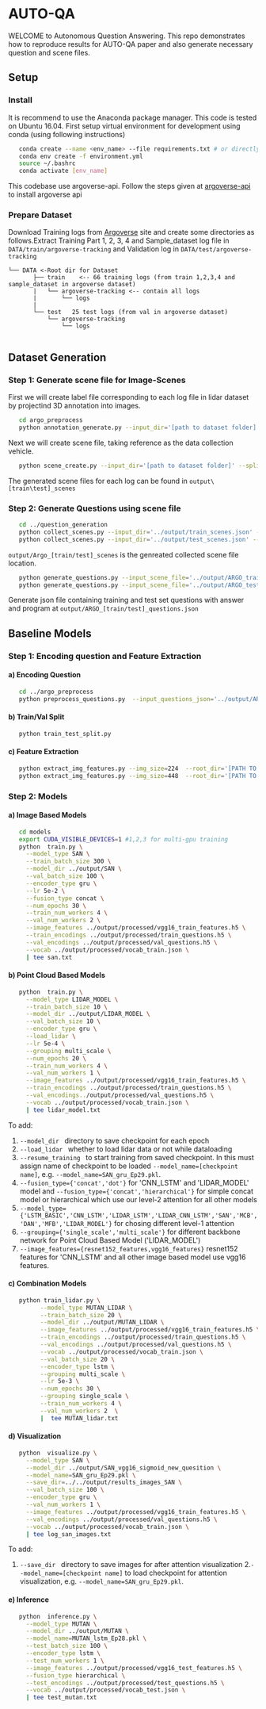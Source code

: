 # AUTO-QA 
WELCOME to Autonomous Question Answering. This repo demonstrates how to reproduce results for AUTO-QA paper and also generate necessary question and scene files.
## Setup
### Install
It is recommend to use the Anaconda package manager. This code is tested on Ubuntu 16.04.
First setup virtual environment for development using conda (using following instructions)
```bash
   conda create --name <env_name> --file requirements.txt # or directly use yml file 
   conda env create -f environment.yml
   source ~/.bashrc
   conda activate [env_name]
```
This codebase use argoverse-api. Follow the steps given at [argoverse-api](https://github.com/argoai/argoverse-api) to install argoverse api
### Prepare Dataset
Download Training logs from [Argoverse](https://www.argoverse.org/data.html#download-link) site and create some directories as follows.Extract Training Part 1, 2, 3, 4 and Sample_dataset log file in `DATA/train/argoverse-tracking` and Validation log in `DATA/test/argoverse-tracking`

```plain
└── DATA <-Root dir for Dataset
       ├── train    <-- 66 training logs (from train 1,2,3,4 and sample_dataset in argoverse dataset)
       |   └── argoverse-tracking <-- contain all logs
       |       └── logs
       |
       └── test   25 test logs (from val in argoverse dataset)  
           └── argoverse-tracking
               └── logs
           
```

## Dataset Generation
### Step 1: Generate scene file for Image-Scenes

First we will create label file corresponding to each log file in lidar dataset by projectind 3D annotation into images.
```bash
   cd argo_preprocess
   python annotation_generate.py --input_dir='[path to dataset folder]'
```

Next we will create scene file, taking reference as the data collection vehicle.

```bash
   python scene_create.py --input_dir='[path to dataset folder]' --split='[train/test]'
```
The generated scene files for each log can be found in `output\[train\test]_scenes`


### Step 2: Generate Questions using scene file

```bash
   cd ../question_generation
   python collect_scenes.py --input_dir='../output/train_scenes.json' --output_file='../output/ARGO_train_scenes.json' --split='train'
   python collect_scenes.py --input_dir='../output/test_scenes.json' --output_file='../output/ARGO_test_scenes.json' --split='test'
```

`output/Argo_[train/test]_scenes` is the genreated collected scene file location.


```bash
   python generate_questions.py --input_scene_file='../output/ARGO_train_scenes.json' --output_questions_file='../output/ARGO_train_questions.json'
   python generate_questions.py --input_scene_file='../output/ARGO_test_scenes.json' --output_questions_file='../output/ARGO_test_questions.json'
```
Generate json file containing training and test set questions with answer and program at ```output/ARGO_[train/test]_questions.json```

## Baseline Models
### Step 1: Encoding question and Feature Extraction
 #### a) Encoding Question
```bash
   cd ../argo_preprocess
   python preprocess_questions.py  --input_questions_json='../output/ARGO_[train/test]_questions.json'  --output_h5_file='all_questions.h5' --output_vocab_json=' vocab_[train/test].json'
```
#### b) Train/Val Split

```bash
   python train_test_split.py   
```

#### c) Feature Extraction
```bash
   python extract_img_features.py --img_size=224  --root_dir='[PATH TO DATASET FOLDER]' --model_type='resnet152'  #for simple CNN_LSTM MODEL(2048 dim)
   python extract_img_features.py --img_size=448  --root_dir='[PATH TO DATASET FOLDER]' --model_type='vgg16'      #for all other models(512x14x14 dim)
```
### Step 2: Models
   #### a) Image Based Models
   ```bash
      cd models
      export CUDA_VISIBLE_DEVICES=1 #1,2,3 for multi-gpu training
      python  train.py \
	    --model_type SAN \
	    --train_batch_size 300 \
	    --model_dir ../output/SAN \
	    --val_batch_size 100 \
	    --encoder_type gru \
	    --lr 5e-2 \
	    --fusion_type concat \
	    --num_epochs 30 \
	    --train_num_workers 4 \
	    --val_num_workers 2 \
	    --image_features ../output/processed/vgg16_train_features.h5 \
	    --train_encodings ../output/processed/train_questions.h5 \
	    --val_encodings ../output/processed/val_questions.h5 \
	    --vocab ../output/processed/vocab_train.json \
	    | tee san.txt
   ```
   
   #### b) Point Cloud Based Models

   ```bash
      python  train.py \
	    --model_type LIDAR_MODEL \
	    --train_batch_size 10 \
	    --model_dir ../output/LIDAR_MODEL \
	    --val_batch_size 10 \
	    --encoder_type gru \
	    --load_lidar \
	    --lr 5e-4 \
	    --grouping multi_scale \
	    --num_epochs 20 \
	    --train_num_workers 4 \
	    --val_num_workers 1 \
	    --image_features ../output/processed/vgg16_train_features.h5 \
	    --train_encodings ../output/processed/train_questions.h5 \
	    --val_encodings../output/processed/val_questions.h5 \
	    --vocab ../output/processed/vocab_train.json \
	    | tee lidar_model.txt 
   ```
   To add:
   
   1. ```--model_dir ``` directory to save checkpoint for each epoch
   2. ```--load_lidar ``` whether to load lidar data or not while dataloading
   3. ```--resume_training ``` to start training from saved checkpoint. In this must assign name of checkpoint to be loaded ```--model_name=[checkpoint name]```,    e.g. ```--model_name=SAN_gru_Ep29.pkl```.
   4. ```--fusion_type={'concat','dot'}``` for 'CNN_LSTM' and 'LIDAR_MODEL' model and ```--fusion_type={'concat','hierarchical'}``` for simple concat model or hierarchical which use our level-2 attention for all other models
   5. ```--model_type={'LSTM_BASIC','CNN_LSTM','LIDAR_LSTM','LIDAR_CNN_LSTM','SAN','MCB','DAN','MFB','LIDAR_MODEL'}``` for chosing different level-1 attention
   6. ```--grouping={'single_scale','multi_scale'}``` for different backbone network for Point Cloud Based Model ('LIDAR_MODEL')
   7. ```--image_features={resnet152_features,vgg16_features}``` resnet152 features for 'CNN_LSTM' and all other image based model use vgg16 features.
   
   #### c) Combination Models
   ```bash
      python train_lidar.py \
            --model_type MUTAN_LIDAR \
            --train_batch_size 20 \
            --model_dir ../output/MUTAN_LIDAR \
            --image_features ../output/processed/vgg16_train_features.h5 \
            --train_encodings ../output/processed/train_questions.h5 \
            --val_encodings ../output/processed/val_questions.h5 \
            --vocab ../output/processed/vocab_train.json \
            --val_batch_size 20 \
            --encoder_type lstm \
            --grouping multi_scale \
            --lr 5e-3 \
            --num_epochs 30 \
            --grouping single_scale \
            --train_num_workers 4 \
            --val_num_workers 2  \
            |  tee MUTAN_lidar.txt 
   ```
   
   #### d) Visualization
   ```bash
      python  visualize.py \
	    --model_type SAN \
	    --model_dir ../output/SAN_vgg16_sigmoid_new_quesition \
	    --model_name=SAN_gru_Ep29.pkl \
	    --save_dir=../../output/results_images_SAN \
	    --val_batch_size 100 \
	    --encoder_type gru \
	    --val_num_workers 1 \
	    --image_features ../output/processed/vgg16_train_features.h5 \
	    --val_encodings ../output/processed/val_questions.h5 \
	    --vocab ../output/processed/vocab_train.json \
	    | tee log_san_images.txt 
   ```
   To add:
   
   1. ```--save_dir ``` directory to save images for after attention visualization
   2.```--model_name=[checkpoint name]``` to load checkpoint for attention visualization, e.g. ```--model_name=SAN_gru_Ep29.pkl```.
   
   #### e) Inference
   ```bash
      python  inference.py \
	    --model_type MUTAN \
	    --model_dir ../output/MUTAN \
	    --model_name=MUTAN_lstm_Ep28.pkl \
	    --test_batch_size 100 \
	    --encoder_type lstm \
	    --test_num_workers 1 \
	    --image_features ../output/processed/vgg16_test_features.h5 \
	    --fusion_type hierarchical \
	    --test_encodings ../output/processed/test_questions.h5 \
	    --vocab ../output/processed/vocab_test.json \
	    | tee test_mutan.txt
   ```



